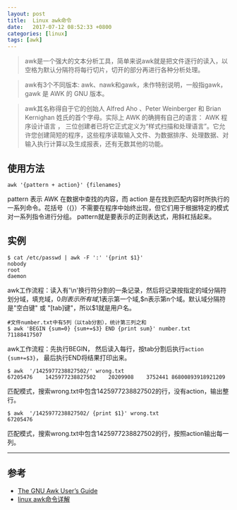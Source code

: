 ```yaml
---
layout: post
title:  Linux awk命令
date:   2017-07-12 08:52:33 +0800
categories: [linux]
tags: [awk]
---
```

> awk是一个强大的文本分析工具，简单来说awk就是把文件逐行的读入，以空格为默认分隔符将每行切片，切开的部分再进行各种分析处理。

> awk有3个不同版本: awk、nawk和gawk，未作特别说明，一般指gawk，gawk 是 AWK 的 GNU 版本。

> awk其名称得自于它的创始人 Alfred Aho 、Peter Weinberger 和 Brian Kernighan 姓氏的首个字母。实际上 AWK 的确拥有自己的语言： AWK 程序设计语言 ， 三位创建者已将它正式定义为“样式扫描和处理语言”。它允许您创建简短的程序，这些程序读取输入文件、为数据排序、处理数据、对输入执行计算以及生成报表，还有无数其他的功能。


## 使用方法
```shell
awk '{pattern + action}' {filenames}
```

pattern 表示 AWK 在数据中查找的内容，而 action 是在找到匹配内容时所执行的一系列命令。花括号（{}）不需要在程序中始终出现，但它们用于根据特定的模式对一系列指令进行分组。 pattern就是要表示的正则表达式，用斜杠括起来。


## 实例
```shell
$ cat /etc/passwd | awk -F ':' '{print $1}'
nobody
root
daemon
```
awk工作流程：读入有'\n'换行符分割的一条记录，然后将记录按指定的域分隔符划分域，填充域，$0则表示所有域,$1表示第一个域,$n表示第n个域。默认域分隔符是"空白键" 或 "[tab]键"，所以$1就是用户名。

```shell
#文件number.txt中有5列（以tab分割），统计第三列之和
$ awk 'BEGIN {sum=0} {sum+=$3} END {print sum}' number.txt
71188417507
```

awk工作流程：先执行BEGIN， 然后读入每行，按tab分割后执行`action {sum+=$3}`， 最后执行END将结果打印出来。

```shell
$ awk  '/1425977238827502/' wrong.txt
67205476    1425977238827502    20209908    3752441 86800893918921209
```
匹配模式，搜索wrong.txt中包含1425977238827502的行，没有action，输出整行。


```shell
$ awk  '/1425977238827502/ {print $1}' wrong.txt
67205476
```
匹配模式，搜索wrong.txt中包含1425977238827502的行，按照action输出每一列。


----------------

## 参考
- [The GNU Awk User’s Guide](http://www.gnu.org/software/gawk/manual/gawk.html)
- [linux awk命令详解](http://www.cnblogs.com/ggjucheng/archive/2013/01/13/2858470.html)